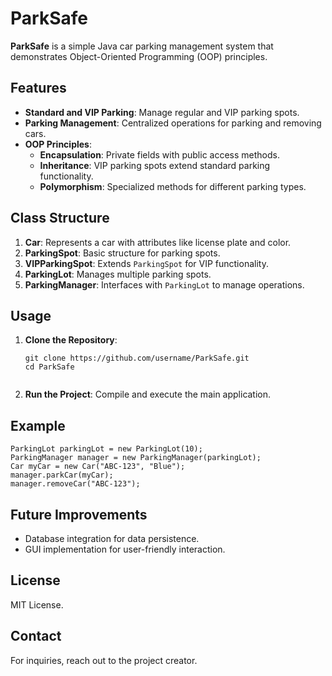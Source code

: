<h1>ParkSafe</h1>

<p><strong>ParkSafe</strong> is a simple Java car parking management system that demonstrates Object-Oriented Programming (OOP) principles.</p>

<h2>Features</h2>
<ul>
    <li><strong>Standard and VIP Parking</strong>: Manage regular and VIP parking spots.</li>
    <li><strong>Parking Management</strong>: Centralized operations for parking and removing cars.</li>
    <li><strong>OOP Principles</strong>:
        <ul>
            <li><strong>Encapsulation</strong>: Private fields with public access methods.</li>
            <li><strong>Inheritance</strong>: VIP parking spots extend standard parking functionality.</li>
            <li><strong>Polymorphism</strong>: Specialized methods for different parking types.</li>
        </ul>
    </li>
</ul>

<h2>Class Structure</h2>
<ol>
    <li><strong>Car</strong>: Represents a car with attributes like license plate and color.</li>
    <li><strong>ParkingSpot</strong>: Basic structure for parking spots.</li>
    <li><strong>VIPParkingSpot</strong>: Extends <code>ParkingSpot</code> for VIP functionality.</li>
    <li><strong>ParkingLot</strong>: Manages multiple parking spots.</li>
    <li><strong>ParkingManager</strong>: Interfaces with <code>ParkingLot</code> to manage operations.</li>
</ol>

<h2>Usage</h2>
<ol>
    <li><strong>Clone the Repository</strong>:
        <pre><code>git clone https://github.com/username/ParkSafe.git
cd ParkSafe
        </code></pre>
    </li>
    <li><strong>Run the Project</strong>: Compile and execute the main application.</li>
</ol>

<h2>Example</h2>
<pre><code>ParkingLot parkingLot = new ParkingLot(10);
ParkingManager manager = new ParkingManager(parkingLot);
Car myCar = new Car(&quot;ABC-123&quot;, &quot;Blue&quot;);
manager.parkCar(myCar);
manager.removeCar(&quot;ABC-123&quot;);
</code></pre>

<h2>Future Improvements</h2>
<ul>
    <li>Database integration for data persistence.</li>
    <li>GUI implementation for user-friendly interaction.</li>
</ul>

<h2>License</h2>
<p>MIT License.</p>

<h2>Contact</h2>
<p>For inquiries, reach out to the project creator.</p>
